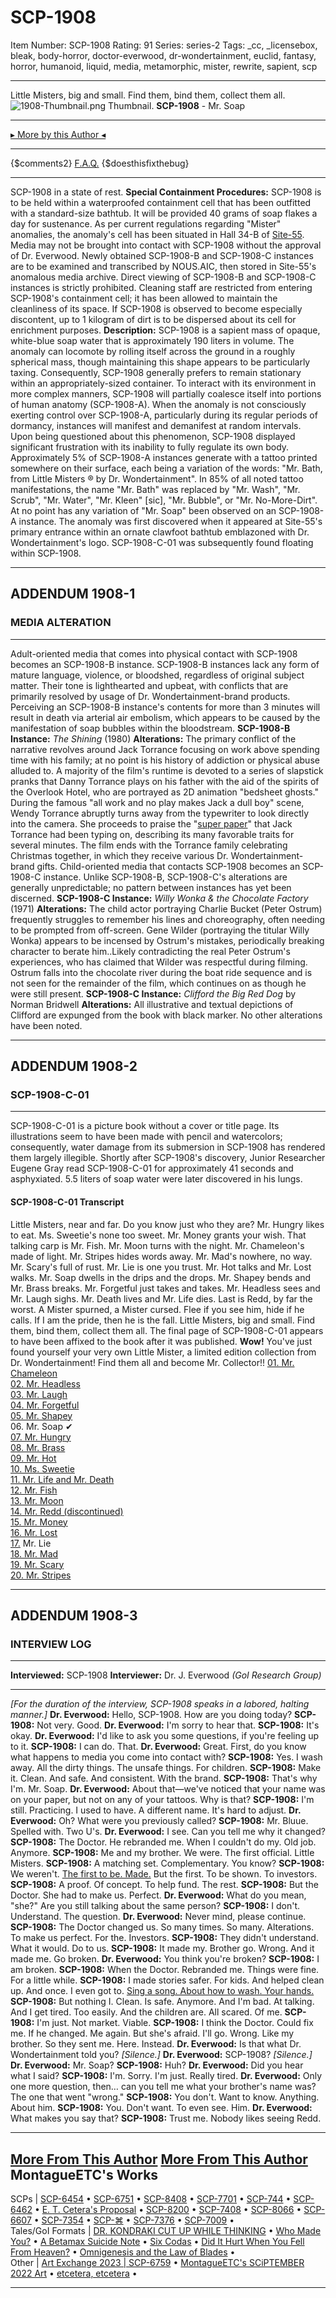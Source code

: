 # SCP-1908
Item Number: SCP-1908
Rating: 91
Series: series-2
Tags: _cc, _licensebox, bleak, body-horror, doctor-everwood, dr-wondertainment, euclid, fantasy, horror, humanoid, liquid, media, metamorphic, mister, rewrite, sapient, scp

---

Little Misters, big and small. Find them, bind them, collect them all.
![1908-Thumbnail.png](https://scp-wiki.wdfiles.com/local--files/scp-1908/1908-Thumbnail.png)
Thumbnail.
**SCP-1908** \- Mr. Soap
* * *
[▸ More by this Author ◂](https://scp-wiki.wikidot.com/montagueetc)
* * *
{$comments2}
[F.A.Q.](https://scp-wiki.wikidot.com/component:info-ayers)
{$doesthisfixthebug}
* * *
SCP-1908 in a state of rest.
**Special Containment Procedures:** SCP-1908 is to be held within a waterproofed containment cell that has been outfitted with a standard-size bathtub. It will be provided 40 grams of soap flakes a day for sustenance. As per current regulations regarding "Mister" anomalies, the anomaly's cell has been situated in Hall 34-B of [Site-55](/secure-facilities-locations).
Media may not be brought into contact with SCP-1908 without the approval of Dr. Everwood. Newly obtained SCP-1908-B and SCP-1908-C instances are to be examined and transcribed by NOUS.AIC, then stored in Site-55's anomalous media archive. Direct viewing of SCP-1908-B and SCP-1908-C instances is strictly prohibited.
Cleaning staff are restricted from entering SCP-1908's containment cell; it has been allowed to maintain the cleanliness of its space. If SCP-1908 is observed to become especially discontent, up to 1 kilogram of dirt is to be dispersed about its cell for enrichment purposes.
**Description:** SCP-1908 is a sapient mass of opaque, white-blue soap water that is approximately 190 liters in volume. The anomaly can locomote by rolling itself across the ground in a roughly spherical mass, though maintaining this shape appears to be particularly taxing. Consequently, SCP-1908 generally prefers to remain stationary within an appropriately-sized container.
To interact with its environment in more complex manners, SCP-1908 will partially coalesce itself into portions of human anatomy (SCP-1908-A). When the anomaly is not consciously exerting control over SCP-1908-A, particularly during its regular periods of dormancy, instances will manifest and demanifest at random intervals. Upon being questioned about this phenomenon, SCP-1908 displayed significant frustration with its inability to fully regulate its own body.
Approximately 5% of SCP-1908-A instances generate with a tattoo printed somewhere on their surface, each being a variation of the words: "Mr. Bath, from Little Misters ® by Dr. Wondertainment". In 85% of all noted tattoo manifestations, the name "Mr. Bath" was replaced by "Mr. Wash", "Mr. Scrub", "Mr. Water", "Mr. Kleen" [sic], "Mr. Bubble", or "Mr. No-More-Dirt". At no point has any variation of "Mr. Soap" been observed on an SCP-1908-A instance.
The anomaly was first discovered when it appeared at Site-55's primary entrance within an ornate clawfoot bathtub emblazoned with Dr. Wondertainment's logo. SCP-1908-C-01 was subsequently found floating within SCP-1908.
* * *
## **ADDENDUM 1908-1**
### **MEDIA ALTERATION**
* * *
Adult-oriented media that comes into physical contact with SCP-1908 becomes an SCP-1908-B instance. SCP-1908-B instances lack any form of mature language, violence, or bloodshed, regardless of original subject matter. Their tone is lighthearted and upbeat, with conflicts that are primarily resolved by usage of Dr. Wondertainment-brand products. Perceiving an SCP-1908-B instance's contents for more than 3 minutes will result in death via arterial air embolism, which appears to be caused by the manifestation of soap bubbles within the bloodstream.
**SCP-1908-B Instance:** _The Shining_ (1980)
**Alterations:** The primary conflict of the narrative revolves around Jack Torrance focusing on work above spending time with his family; at no point is his history of addiction or physical abuse alluded to. A majority of the film's runtime is devoted to a series of slapstick pranks that Danny Torrance plays on his father with the aid of the spirits of the Overlook Hotel, who are portrayed as 2D animation "bedsheet ghosts."
During the famous "all work and no play makes Jack a dull boy" scene, Wendy Torrance abruptly turns away from the typewriter to look directly into the camera. She proceeds to praise the "[super paper](/scp-445)" that Jack Torrance had been typing on, describing its many favorable traits for several minutes.
The film ends with the Torrance family celebrating Christmas together, in which they receive various Dr. Wondertainment-brand gifts.
Child-oriented media that contacts SCP-1908 becomes an SCP-1908-C instance. Unlike SCP-1908-B, SCP-1908-C's alterations are generally unpredictable; no pattern between instances has yet been discerned.
**SCP-1908-C Instance:** _Willy Wonka & the Chocolate Factory_ (1971)
**Alterations:** The child actor portraying Charlie Bucket (Peter Ostrum) frequently struggles to remember his lines and choreography, often needing to be prompted from off-screen. Gene Wilder (portraying the titular Willy Wonka) appears to be incensed by Ostrum's mistakes, periodically breaking character to berate him..Likely contradicting the real Peter Ostrum's experiences, who has claimed that Wilder was respectful during filming.
Ostrum falls into the chocolate river during the boat ride sequence and is not seen for the remainder of the film, which continues on as though he were still present.
**SCP-1908-C Instance:** _Clifford the Big Red Dog_ by Norman Bridwell
**Alterations:** All illustrative and textual depictions of Clifford are expunged from the book with black marker. No other alterations have been noted.
* * *
## **ADDENDUM 1908-2**
### **SCP-1908-C-01**
* * *
SCP-1908-C-01 is a picture book without a cover or title page. Its illustrations seem to have been made with pencil and watercolors; consequently, water damage from its submersion in SCP-1908 has rendered them largely illegible.
Shortly after SCP-1908's discovery, Junior Researcher Eugene Gray read SCP-1908-C-01 for approximately 41 seconds and asphyxiated. 5.5 liters of soap water were later discovered in his lungs.
#### **SCP-1908-C-01 Transcript**
Little Misters, near and far. Do you know just who they are?
Mr. Hungry likes to eat. Ms. Sweetie's none too sweet.
Mr. Money grants your wish. That talking carp is Mr. Fish.
Mr. Moon turns with the night. Mr. Chameleon's made of light.
Mr. Stripes hides words away. Mr. Mad's nowhere, no way.
Mr. Scary's full of rust. Mr. Lie is one you trust.
Mr. Hot talks and Mr. Lost walks. Mr. Soap dwells in the drips and the drops.
Mr. Shapey bends and Mr. Brass breaks. Mr. Forgetful just takes and takes.
Mr. Headless sees and Mr. Laugh sighs. Mr. Death lives and Mr. Life dies.
Last is Redd, by far the worst. A Mister spurned, a Mister cursed.
Flee if you see him, hide if he calls. If I am the pride, then he is the fall.
Little Misters, big and small. Find them, bind them, collect them all.
The final page of SCP-1908-C-01 appears to have been affixed to the book after it was published.
**Wow!** You've just found yourself your very own Little Mister, a limited edition collection from Dr. Wondertainment!
Find them all and become Mr. Collector!!
[01\. Mr. Chameleon](/scp-905)  
[02\. Mr. Headless](/scp-2287)  
[03\. Mr. Laugh](/scp-1799)  
[04\. Mr. Forgetful](/scp-909)  
[05\. Mr. Shapey](/scp-3537)  
06\. Mr. Soap ✔  
[07\. Mr. Hungry](/scp-913)  
[08\. Mr. Brass](/scp-629)  
[09\. Mr. Hot](/scp-644)  
[10\. Ms. Sweetie](/scp-2396)  
[11\. Mr. Life and Mr. Death](/scp-1007)  
[12\. Mr. Fish](/scp-527)  
[13\. Mr. Moon](/scp-917)  
[14\. Mr. Redd (discontinued)](/scp-redd)  
[15\. Mr. Money](/scp-2855)  
[16\. Mr. Lost](/scp-920)  
[17.](/scp-2284) Mr. Lie  
[18\. Mr. Mad](/scp-2428)  
[19\. Mr. Scary](/scp-2933)  
[20\. Mr. Stripes](/scp-2148)
* * *
## **ADDENDUM 1908-3**
### **INTERVIEW LOG**
* * *
**Interviewed:** SCP-1908
**Interviewer:** Dr. J. Everwood _(GoI Research Group)_
* * *
_[For the duration of the interview, SCP-1908 speaks in a labored, halting manner.]_
**Dr. Everwood:** Hello, SCP-1908. How are you doing today?
**SCP-1908:** Not very. Good.
**Dr. Everwood:** I'm sorry to hear that.
**SCP-1908:** It's okay.
**Dr. Everwood:** I'd like to ask you some questions, if you're feeling up to it.
**SCP-1908:** I can do. That.
**Dr. Everwood:** Great. First, do you know what happens to media you come into contact with?
**SCP-1908:** Yes. I wash away. All the dirty things. The unsafe things. For children.
**SCP-1908:** Make it. Clean. And safe. And consistent. With the brand.
**SCP-1908:** That's why I'm. Mr. Soap.
**Dr. Everwood:** About that—we've noticed that your name was on your paper, but not on any of your tattoos. Why is that?
**SCP-1908:** I'm still. Practicing. I used to have. A different name. It's hard to adjust.
**Dr. Everwood:** Oh? What were you previously called?
**SCP-1908:** Mr. Bluue. Spelled with. Two U's.
**Dr. Everwood:** I see. Can you tell me why it changed?
**SCP-1908:** The Doctor. He rebranded me. When I couldn't do my. Old job. Anymore.
**SCP-1908:** Me and my brother. We were. The first official. Little Misters.
**SCP-1908:** A matching set. Complementary. You know?
**SCP-1908:** We weren't. [The first to be. Made.](/scp-3537) But the first. To be shown. To investors.
**SCP-1908:** A proof. Of concept. To help fund. The rest.
**SCP-1908:** But the Doctor. She had to make us. Perfect.
**Dr. Everwood:** What do you mean, "she?" Are you still talking about the same person?
**SCP-1908:** I don't. Understand. The question.
**Dr. Everwood:** Never mind, please continue.
**SCP-1908:** The Doctor changed us. So many times. So many. Alterations. To make us perfect. For the. Investors.
**SCP-1908:** They didn't understand. What it would. Do to us.
**SCP-1908:** It made my. Brother go. Wrong. And it made me. Go broken.
**Dr. Everwood:** You think you're broken?
**SCP-1908:** I am broken.
**SCP-1908:** When the Doctor. Rebranded me. Things were fine. For a little while.
**SCP-1908:** I made stories safer. For kids. And helped clean up. And once. I even got to. [Sing a song. About how to wash. Your hands.](/scp-629)
**SCP-1908:** But nothing I. Clean. Is safe. Anymore. And I'm bad. At talking. And I get tired. Too easily. And the children are. All scared. Of me.
**SCP-1908:** I'm just. Not market. Viable.
**SCP-1908:** I think the Doctor. Could fix me. If he changed. Me again. But she's afraid. I'll go. Wrong. Like my brother. So they sent me. Here. Instead.
**Dr. Everwood:** Is that what Dr. Wondertainment told you?
_[Silence.]_
**Dr. Everwood:** SCP-1908?
_[Silence.]_
**Dr. Everwood:** Mr. Soap?
**SCP-1908:** Huh?
**Dr. Everwood:** Did you hear what I said?
**SCP-1908:** I'm. Sorry. I'm just. Really tired.
**Dr. Everwood:** Only one more question, then… can you tell me what your brother's name was? The one that went "wrong."
**SCP-1908:** You don't. Want to know. Anything. About him.
**SCP-1908:** You. Don't want. To even see. Him.
**Dr. Everwood:** What makes you say that?
**SCP-1908:** Trust me. Nobody likes seeing Redd.
* * *
[More From This Author](javascript:;)
[More From This Author](javascript:;)
MontagueETC's Works  
---  
SCPs |  [SCP-6454](/scp-6454) • [SCP-6751](/scp-6751) • [SCP-8408](/scp-8408) • [SCP-7701](/scp-7701) • [SCP-744](/scp-744) • [SCP-6462](/scp-6462) • [E. T. Cetera's Proposal](/etc-proposal) • [SCP-8200](/scp-8200) • [SCP-7408](/scp-7408) • [SCP-8066](/scp-8066) • [SCP-6607](/scp-6607) • [SCP-7354](/scp-7354) • [SCP-⌘](/scp-6445) • [SCP-7376](/scp-7376) • [SCP-7009](/scp-7009) •  
Tales/GoI Formats |  [DR. KONDRAKI CUT UP WHILE THINKING](/dr-kondraki-cut-up-while-thinking) • [Who Made You?](/who-made-you) • [A Betamax Suicide Note](/a-betamax-suicide-note) • [Six Codas](/six-codas) • [Did It Hurt When You Fell From Heaven?](/did-it-hurt-when-you-fell-from-heaven) • [Omnigenesis and the Law of Blades](/omnigenesis-and-the-law-of-blades) •  
Other |  [Art Exchange 2023 | SCP-6759](/art:art-exchange-6759) • [MontagueETC's SCiPTEMBER 2022 Art](/art:montagueetc-sciptember-2022) • [etcetera, etcetera](/montagueetc) •  
* * *